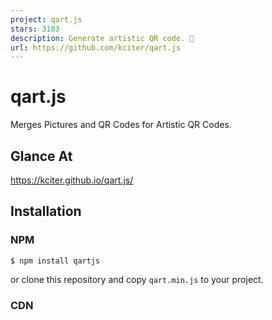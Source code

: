 ```yaml
---
project: qart.js
stars: 3183
description: Generate artistic QR code. 🎨
url: https://github.com/kciter/qart.js
---
```


qart.js
=======

  
Merges Pictures and QR Codes for Artistic QR Codes.  

Glance At
---------

https://kciter.github.io/qart.js/

Installation
------------

### NPM

```
$ npm install qartjs
```

or clone this repository and copy `qart.min.js` to your project.

### CDN

<script src\="https://cdnjs.cloudflare.com/ajax/libs/qartjs/1.0.2/qart.min.js"\></script\>

Usage
-----

### In the browser

<script src\="../dist/qart.min.js"\></script\>
<script\>
  // directly appending canvas to the document
  new QArt({
    value: value,
    imagePath: './example.png',
    filter: filter,
    size: 195
	}).make(document.getElementById('qart'));

	// using callback
	new QArt({
      value: value,
      imagePath: './example.png',
      filter: filter,
      size: 195
  	}).make(function (canvas) {
  	  document.getElementById('qart').appendChild(canvas)
  	});
</script\>

### With ES6

import QArt from 'qartjs';
const qart \= new QArt({
  value: value,
  imagePath: './example.png',
  filter: filter,
  size: 195
});

// directly appending canvas to the document
qart.make(document.getElementById('qart'))

// using callback
qart.make((canvas) \=> {
  document.getElementById('qart').appendChild(canvas);
});

### With React

This is a simple implementation of QArt as React Component. react-qart

### With Angular.JS

There is a directive available for using qart.js in Angular.js: angular-qart

### With Vue 2.x

There is a directive available for using qart.js in Vue.js 2.x : vue-qart

Options
-------

Field

Type

Description

Default

value

String

The data of the QR code.

_Required_

imagePath

String

The path of the combined image.

_Required_

filter

String

Define an image filter. `threshold` or `color`

threshold

size

Integer

Define an image size in pixels.

195

version

Integer

QRCode version (1 <= version <= 40)

10

background

CSSColor

Implement background if exist

undefinded

fillType

scale\_to\_fit/fill

Place image type(fill or scale to fit)

scale\_to\_fit

Dependency
----------

-   qrcode

Inspire
-------

-   CuteR

TODO
----

-   Server-Side Rendering.
-   CLI Command.

Donate
------

If you like this open source, you can sponsor it. 😄

LICENSE
-------

GPLv3
